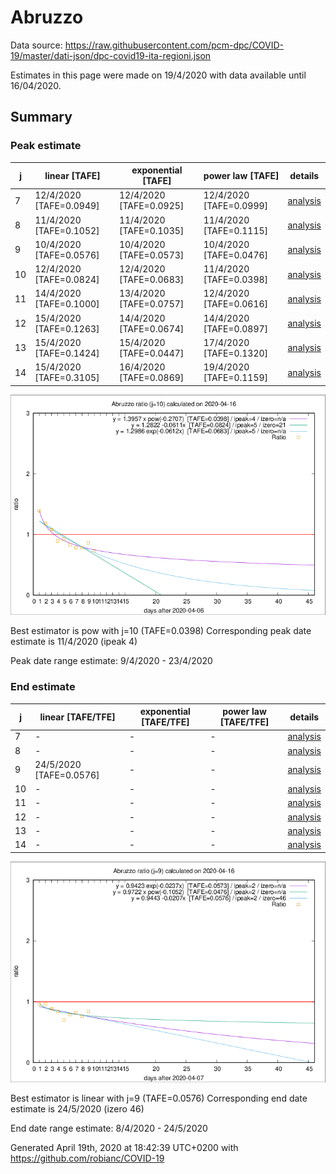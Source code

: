 # Abruzzo


Data source: https://raw.githubusercontent.com/pcm-dpc/COVID-19/master/dati-json/dpc-covid19-ita-regioni.json

Estimates in this page were made on 19/4/2020 with data available until 16/04/2020.


## Summary 

### Peak estimate 
|j|linear [TAFE]|exponential [TAFE]|power law [TAFE]|details|
|---|----|-----------|---------|-------|
|7|12/4/2020 [TAFE=0.0949]|12/4/2020 [TAFE=0.0925]|12/4/2020 [TAFE=0.0999]|[analysis](COVID-19_abruzzo_j7_2020-04-16.md)|
|8|11/4/2020 [TAFE=0.1052]|11/4/2020 [TAFE=0.1035]|11/4/2020 [TAFE=0.1115]|[analysis](COVID-19_abruzzo_j8_2020-04-16.md)|
|9|10/4/2020 [TAFE=0.0576]|10/4/2020 [TAFE=0.0573]|10/4/2020 [TAFE=0.0476]|[analysis](COVID-19_abruzzo_j9_2020-04-16.md)|
|10|12/4/2020 [TAFE=0.0824]|12/4/2020 [TAFE=0.0683]|11/4/2020 [TAFE=0.0398]|[analysis](COVID-19_abruzzo_j10_2020-04-16.md)|
|11|14/4/2020 [TAFE=0.1000]|13/4/2020 [TAFE=0.0757]|12/4/2020 [TAFE=0.0616]|[analysis](COVID-19_abruzzo_j11_2020-04-16.md)|
|12|15/4/2020 [TAFE=0.1263]|14/4/2020 [TAFE=0.0674]|14/4/2020 [TAFE=0.0897]|[analysis](COVID-19_abruzzo_j12_2020-04-16.md)|
|13|15/4/2020 [TAFE=0.1424]|15/4/2020 [TAFE=0.0447]|17/4/2020 [TAFE=0.1320]|[analysis](COVID-19_abruzzo_j13_2020-04-16.md)|
|14|15/4/2020 [TAFE=0.3105]|16/4/2020 [TAFE=0.0869]|19/4/2020 [TAFE=0.1159]|[analysis](COVID-19_abruzzo_j14_2020-04-16.md)|

![best peak estimate](COVID-19_abruzzo_j10_2020-04-16.png)

Best estimator is pow with j=10 (TAFE=0.0398)
Corresponding peak date estimate is 11/4/2020 (ipeak 4)


Peak date range estimate: 9/4/2020 - 23/4/2020

### End estimate 
|j|linear [TAFE/TFE]|exponential [TAFE/TFE]|power law [TAFE/TFE]|details|
|---|----|-----------|---------|-------|
|7|-|-|-|[analysis](COVID-19_abruzzo_j7_2020-04-16.md)|
|8|-|-|-|[analysis](COVID-19_abruzzo_j8_2020-04-16.md)|
|9|24/5/2020 [TAFE=0.0576]|-|-|[analysis](COVID-19_abruzzo_j9_2020-04-16.md)|
|10|-|-|-|[analysis](COVID-19_abruzzo_j10_2020-04-16.md)|
|11|-|-|-|[analysis](COVID-19_abruzzo_j11_2020-04-16.md)|
|12|-|-|-|[analysis](COVID-19_abruzzo_j12_2020-04-16.md)|
|13|-|-|-|[analysis](COVID-19_abruzzo_j13_2020-04-16.md)|
|14|-|-|-|[analysis](COVID-19_abruzzo_j14_2020-04-16.md)|

![best zero estimate](COVID-19_abruzzo_j9_2020-04-16.png)

Best estimator is linear with j=9 (TAFE=0.0576)
Corresponding end date estimate is 24/5/2020 (izero 46)


End date range estimate: 8/4/2020 - 24/5/2020

Generated April 19th, 2020 at 18:42:39 UTC+0200 with https://github.com/robianc/COVID-19

